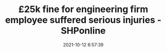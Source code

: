 ---
"title": "£25k fine for engineering firm employee suffered serious injuries - SHPonline"
"date": "2021-10-12 6:57:39"
"feed_name": "GOOGLENEWSINDUSTRIAL"
"feed_website": "https://news.google.com/search?q=industrial%2Bincident&hl=en-US&gl=US&ceid=US:en"
"feed_rss": "https://news.google.com/rss/search?q=industrial%2Bincident&hl=en-US&gl=US&ceid=US:en"
"link": "https://www.shponline.co.uk/in-court/25k-fine-for-engineering-firm-employee-suffered-serious-injuries/"
"source": "{'href': 'https://www.shponline.co.uk', 'title': 'SHPonline'}"
"file": "_posts/2021-1-1-2fbf64670f2ce4bb739601a16b49966ae56fd4d7.md"
"accident": "1"
"drilling": "0"
"dead": "0"
"injured": "1"
"arrested": "0"
"place": "unknown place"
"where": "unknown site"
"causes": "unknown"
"place_uri": "unknown place"
---
